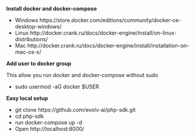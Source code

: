 <strong>Install docker and docker-compose</strong>
<ul>
<li>Windows https://store.docker.com/editions/community/docker-ce-desktop-windows/</li>
<li>Linux http://docker.crank.ru/docs/docker-engine/install/on-linux-distributions/</li>
<li>Mac http://docker.crank.ru/docs/docker-engine/install/installation-on-mac-os-x/</li>
</ul>
<strong>Add user to docker group</strong>

This allow you run docker and docker-compose without sudo

<ul>
<li>sudo usermod -aG docker $USER</li>
</ul>

<strong>Easy local setup</strong>
<ul>
  <li>git clone https://github.com/evolv-ai/php-sdk.git</li>
  <li>cd php-sdk </li>
  <li>run docker-compose up -d</li>
  <li>Open http://localhost:8000/</li>
</ul>
